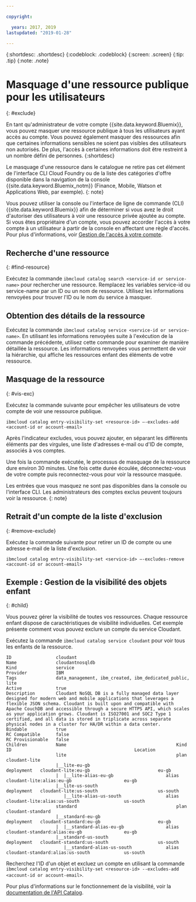 ```yaml
---

copyright:

  years: 2017, 2019
lastupdated: "2019-01-28"

---
```


{:shortdesc: .shortdesc}
{:codeblock: .codeblock}
{:screen: .screen}
{:tip: .tip}
{:note: .note}


# Masquage d'une ressource publique pour les utilisateurs
{: #exclude}

En tant qu'administrateur de votre compte {{site.data.keyword.Bluemix}}, vous pouvez masquer une ressource publique à tous les utilisateurs ayant accès au compte. Vous pouvez également masquer des ressources afin que certaines informations sensibles ne soient pas visibles des utilisateurs non autorisés. De plus, l'accès à certaines informations doit être restreint à un nombre défini de personnes.
{:shortdesc}

Le masquage d'une ressource dans le catalogue ne retire pas cet élément de l'interface CLI Cloud Foundry ou de la liste des catégories d'offre disponible dans la navigation de la console {{site.data.keyword.Bluemix_notm}} (Finance, Mobile, Watson et Applications Web, par exemple).
{: note}

Vous pouvez utiliser la console ou l'interface de ligne de commande (CLI) {{site.data.keyword.Bluemix}} [](/docs/cli/reference/ibmcloud?topic=cloud-cli-ibmcloud_cli) afin de déterminer si vous avez le droit d'autoriser des utilisateurs à voir une ressource privée ajoutée au compte. Si vous êtes propriétaire d'un compte, vous pouvez accorder l'accès à votre compte à un utilisateur à partir de la console en affectant une règle d'accès. Pour plus d'informations, voir [Gestion de l'accès à votre compte](/docs/account?topic=account-find-access).

## Recherche d'une ressource
{: #find-resource}

Exécutez la commande `ibmcloud catalog search <service-id or service-name>` pour rechercher une ressource. Remplacez les variables service-id ou service-name par un ID ou un nom de ressource. Utilisez les informations renvoyées pour trouver l'ID ou le nom du service à masquer.

## Obtention des détails de la ressource

Exécutez la commande `ibmcloud catalog service <service-id or service-name>`. En utilisant les informations renvoyées suite à l'exécution de la commande précédente, utilisez cette commande pour examiner de manière détaillée la ressource. Les informations renvoyées vous permettent de voir la hiérarchie, qui affiche les ressources enfant des éléments de votre ressource.

## Masquage de la ressource
{: #vis-exc}

Exécutez la commande suivante pour empêcher les utilisateurs de votre compte de voir une ressource publique.

`ibmcloud catalog entry-visibility-set <resource-id> —-excludes-add <account-id or account-email>`

Après l'indicateur excludes, vous pouvez ajouter, en séparant les différents éléments par des virgules, une liste d'adresses e-mail ou d'ID de compte, associés à vos comptes.

Une fois la commande exécutée, le processus de masquage de la ressource dure environ 30 minutes. Une fois cette durée écoulée, déconnectez-vous de votre compte puis reconnectez-vous pour voir la ressource masquée.

Les entrées que vous masquez ne sont pas disponibles dans la console ou l'interface CLI. Les administrateurs des comptes exclus peuvent toujours voir la ressource.
{: note}

## Retrait d'un compte de la liste d'exclusion
{: #remove-exclude}

Exécutez la commande suivante pour retirer un ID de compte ou une adresse e-mail de la liste d'exclusion.

`ibmcloud catalog entry-visibility-set <service-id> —-excludes-remove <account-id or account-email>`


## Exemple : Gestion de la visibilité des objets enfant
{: #child}

Vous pouvez gérer la visibilité de toutes vos ressources. Chaque ressource enfant dispose de caractéristiques de visibilité individuelles. Cet exemple présente comment vous pouvez exclure un compte du service Cloudant.

Exécutez la commande `ibmcloud catalog service cloudant` pour voir tous les enfants de la ressource.

```
ID                 cloudant
Name               cloudantnosqldb
Kind               service
Provider           IBM
Tags               data_management, ibm_created, ibm_dedicated_public, lite
Active             true
Description        Cloudant NoSQL DB is a fully managed data layer designed for modern web and mobile applications that leverages a flexible JSON schema. Cloudant is built upon and compatible with Apache CouchDB and accessible through a secure HTTPS API, which scales as your application grows. Cloudant is ISO27001 and SOC2 Type 1 certified, and all data is stored in triplicate across separate physical nodes in a cluster for HA/DR within a data center.
Bindable           true
RC Compatible      false
RC Provisionable   false
Children           Name                                          Kind         ID                                               Location
                   lite                                          plan         cloudant-lite
                   |__lite-eu-gb                             deployment   cloudant-lite:eu-gb                          eu-gb
                   |  |__lite-alias-eu-gb                    alias        cloudant-lite:alias:eu-gb                    eu-gb
                   |__lite-us-south                          deployment   cloudant-lite:us-south                       us-south
                      |__lite-alias-us-south                 alias        cloudant-lite:alias:us-south                 us-south
                   standard                                      plan         cloudant-standard
                   |__standard-eu-gb                         deployment   cloudant-standard:eu-gb                      eu-gb
                   |  |__standard-alias-eu-gb                alias        cloudant-standard:alias:eu-gb                eu-gb
                   |__standard-us-south                      deployment   cloudant-standard:us-south                   us-south
                      |__standard-alias-us-south             alias        cloudant-standard:alias:us-south             us-south
```

Recherchez l'ID d'un objet et excluez un compte en utilisant la commande `ibmcloud catalog entry-visibility-set <resource-id> --excludes-add <account-id or account-email>`.

Pour plus d'informations sur le fonctionnement de la visibilité, voir la [documentation de l'API Catalog](https://{DomainName}/apidocs/globalcatalog).
